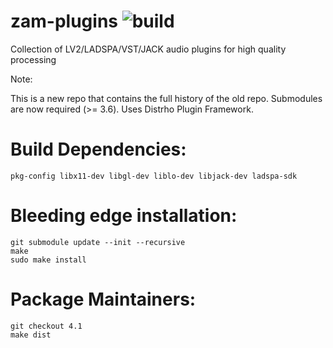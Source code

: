 zam-plugins ![build](https://github.com/zamaudio/zam-plugins/actions/workflows/build.yml/badge.svg)
===========

Collection of LV2/LADSPA/VST/JACK audio plugins for high quality processing

Note:

This is a new repo that contains the full history of the old repo.
Submodules are now required (>= 3.6).
Uses Distrho Plugin Framework.


Build Dependencies:
===================

	pkg-config libx11-dev libgl-dev liblo-dev libjack-dev ladspa-sdk


Bleeding edge installation:
===========================

	git submodule update --init --recursive
	make
	sudo make install


Package Maintainers:
====================

	git checkout 4.1
	make dist

